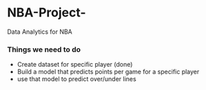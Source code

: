 # NBA-Project-
Data Analytics for NBA

### Things we need to do
* Create dataset for specific player (done)
* Build a model that predicts points per game for a specific player
* use that model to predict over/under lines


